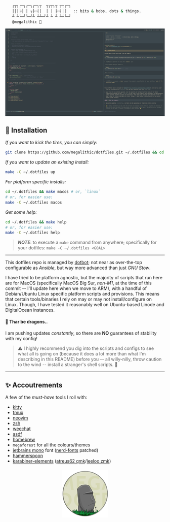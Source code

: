 ```sh

   ┌┬┐┌─┐┌─┐┌─┐┬  ┬┌┬┐┬ ┬┬┌─┐
   │││├┤ │ ┬├─┤│  │ │ ├─┤││   :: bits & bobs, dots & things.
   ┴ ┴└─┘└─┘┴ ┴┴─┘┴ ┴ ┴ ┴┴└─┘
   @megalithic 🗿

```

<p align="center">
  <img src="screenshot.png" alt="screenshot" />
</p>

## 🚀 Installation

_If you want to kick the tires, you can simply:_

```bash
git clone https://github.com/megalithic/dotfiles.git ~/.dotfiles && cd ~/.dotfiles && make install
```

_If you want to update an existing install:_

```bash
make -C ~/.dotfiles up
```

_For platform specific installs:_

```bash
cd ~/.dotfiles && make macos # or, `linux`
# or, for easier use:
make -C ~/.dotfiles macos
```

_Get some help:_

```bash
cd ~/.dotfiles && make help
# or, for easier use:
make -C ~/.dotfiles help
```

> **_NOTE_**: to execute a `make` command from anywhere; specifically for your dotfiles: `make -C ~/.dotfiles <GOAL>`

---

This dotfiles repo is managed by [dotbot](https://github.com/anishathalye/dotbot); not near as over-the-top configurable as _Ansible_, but way more advanced than just _GNU Stow_.

I have tried to be platform agnostic, but the majority of scripts that run here are for MacOS (specifically MacOS Big Sur, _non-M1_, at the time of this commit -- I'll update here when we move to ARM), with a handful of Debian/Ubuntu Linux specific platform scripts and provisions. This means that certain tools/binaries I rely on may or may not install/configure on Linux. Though, I have tested it reasonably well on Ubuntu-based Linode and DigitalOcean instances.

#### 🐉 Thar be dragons..

I am pushing updates _constantly_, so there are **NO** guarantees of stability with my config!

> ⚠️ I highly recommend you dig into the scripts and configs to see what all is going on (because it does a lot more than what I'm describing in this README) before you -- all willy-nilly, throw caution to the wind -- install a stranger's shell scripts. 🤣

---

## ✨ Accoutrements

A few of the _must-have_ tools I roll with:

- [kitty](https://github.com/kovidgoyal/kitty)
- [tmux](https://github.com/tmux/tmux/wiki)
- [neovim](https://neovim.io/)
- [zsh](https://www.zsh.org/)
- [weechat](https://www.weechat.org/)
- [asdf](https://asdf-vm.com/)
- [homebrew](https://brew.sh/)
- `megaforest` for all the colours/themes
- [jetbrains mono](https://www.jetbrains.com/lp/mono/) font ([nerd-fonts](https://github.com/ryanoasis/nerd-fonts#font-patcher) patched)
- [hammerspoon](https://github.com/megalithic/dotfiles/tree/master/hammerspoon)
- [karabiner-elements](https://github.com/tekezo/Karabiner-Elements) ([atreus62 qmk](https://github.com/megalithic/qmk_firmware/tree/master/keyboards/atreus62/keymaps/megalithic)/[leeloo zmk](https://github.com/megalithic/zmk-config))

<p align="center" style="margin-top: 20px;">
  <a href="https://megalithic.io" target="_blank"><img src="megadotfiles.png" alt="megadotfiles" height="150px"/></a>
</p>
